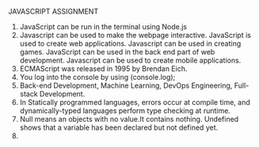 JAVASCRIPT ASSIGNMENT
1. JavaScript can be run in the terminal using Node.js
2. Javascript can be used to make the webpage interactive. JavaScript is used to create web applications. Javascript can be used in creating games. JavaScript can be used in the back end part of web development. Javascript can be used to create mobile applications.
3. ECMAScript was released in 1995 by Brendan Eich.
4. You log into the console by using (console.log);
5. Back-end Development, Machine Learning, DevOps Engineering, Full-stack Development.
6. In Statically programmed languages, errors occur at compile time, and dynamically-typed languages perform type checking at runtime.
7. Null means an objects with no value.It contains nothing. 
Undefined shows that a variable has been declared but not defined yet.
8. 

